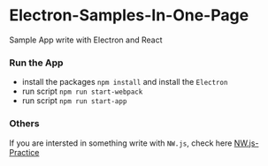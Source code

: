 # Electron-Samples-In-One-Page

Sample App write with Electron and React

### Run the App

* install the packages `npm install` and install the `Electron`
* run script `npm run start-webpack`
* run script `npm run start-app`

### Others

If you are intersted in something write with `NW.js`, check here [NW.js-Practice](https://github.com/mingxinstar/NW.js-Practice)
